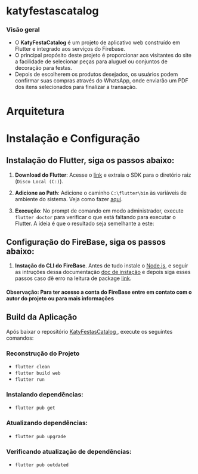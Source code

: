 # katyfestascatalog

### Visão geral
- O **KatyFestaCatalog** é um projeto de aplicativo web construído em Flutter e integrado aos serviços do Firebase.
- O principal propósito deste projeto é proporcionar aos visitantes do site a facilidade de selecionar peças para aluguel ou conjuntos de decoração para festas.
- Depois de escolherem os produtos desejados, os usuários podem confirmar suas compras através do WhatsApp, onde enviarão um PDF dos itens selecionados para finalizar a transação.

# Arquitetura

# Instalação e Configuração 

## Instalação do Flutter, siga os passos abaixo:

1. **Download do Flutter**: Acesse o [link](https://docs.flutter.dev/get-started/install/windows/desktop?tab=download) e extraia o SDK para o diretório raiz (`Disco Local (C:)`).

2. **Adicione ao Path**: Adicione o caminho `C:\flutter\bin` às variáveis de ambiente do sistema. Veja como fazer [aqui](https://support.microsoft.com/pt-br/topic/como-gerenciar-vari%C3%A1veis-de-ambiente-no-windows-xp-5bf6725b-655e-151c-0b55-9a8c9c7f747d#:~:text=Para%20exibir%20ou%20alterar%20vari%C3%A1veis,Clique%20em%20Vari%C3%A1veis%20de%20ambiente.).

3. **Execução**: No prompt de comando em modo administrador, execute `flutter doctor` para verificar o que está faltando para executar o Flutter. A ideia é que o resultado seja semelhante a este:

## Configuração do FireBase, siga os passos abaixo:

1. **Instação do CLI do FireBase**. Antes de tudo instale o [Node.js](https://nodejs.org/en), e seguir as intruções dessa documentação [doc de instação](https://firebase.google.com/docs/cli?hl=pt-br&_gl=1*b799wj*_up*MQ..&gclid=9a9cd9fddf4a16eb17e4bc1b970215f2&gclsrc=3p.ds#install-cli-windows) e depois siga esses passos caso dê erro na leitura de package [link](https://firebase.google.com/docs/flutter/setup?hl=pt-br&_gl=1*1vzbbh*_up*MQ..&gclid=9a9cd9fddf4a16eb17e4bc1b970215f2&gclsrc=3p.ds&platform=web).

#### **Observação: Para ter acesso a conta do FireBase entre em contato com o autor do projeto ou para mais informações**


## Build da Aplicação

Após baixar o repositório [KatyFestasCatalog
](https://github.com/ClaudioMarzo/KatyFestasCatalog.git), execute os seguintes comandos:

### Reconstrução do Projeto
- `flutter clean`
- `flutter build web`
- `flutter run`

### Instalando dependências:
- `flutter pub get`

### Atualizando dependências:
- `flutter pub upgrade`

### Verificando atualização de dependências:
- `flutter pub outdated`

